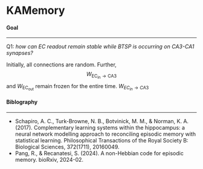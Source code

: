 # KAMemory

#### Goal
---
Q1: *how can EC readout remain stable while BTSP is occurring on CA3-CA1 synapses?*



Initially, all connections are random. Further, $$W_{\text{EC}_{\text{in}}\to \text{CA3}}$$ and $W_{\text{EC}_{\text{out}}}$ remain frozen for the entire time.
$W_{EC_{in}\to CA3}$


#### Biblography
---
- Schapiro, A. C., Turk-Browne, N. B., Botvinick, M. M., & Norman, K. A. (2017). Complementary learning systems within the hippocampus: a neural network modelling approach to reconciling episodic memory with statistical learning. Philosophical Transactions of the Royal Society B: Biological Sciences, 372(1711), 20160049.
- Pang, R., & Recanatesi, S. (2024). A non-Hebbian code for episodic memory. bioRxiv, 2024-02.


